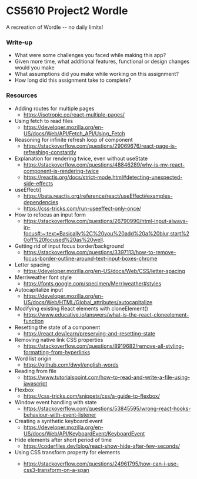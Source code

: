 # CS5610 Project2 Wordle
A recreation of Wordle -- no daily limits!

### Write-up
- What were some challenges you faced while making this app?
- Given more time, what additional features, functional or design changes would you make
- What assumptions did you make while working on this assignment?
- How long did this assignment take to complete?

### Resources
- Adding routes for multiple pages
    - https://isotropic.co/react-multiple-pages/
- Using fetch to read files
    - https://developer.mozilla.org/en-US/docs/Web/API/Fetch_API/Using_Fetch
- Reasoning for infinite refresh loop of component
    - https://stackoverflow.com/questions/29069676/react-page-is-refreshing-constantly
- Explanation for rendering twice, even without useState
    - https://stackoverflow.com/questions/48846289/why-is-my-react-component-is-rendering-twice
    - https://reactjs.org/docs/strict-mode.html#detecting-unexpected-side-effects
- useEffect()
    - https://beta.reactjs.org/reference/react/useEffect#examples-dependencies
    - https://css-tricks.com/run-useeffect-only-once/
- How to refocus an input form
    - https://stackoverflow.com/questions/26790990/html-input-always-in-focus#:~:text=Basically%2C%20you%20add%20a%20blur,start%20off%20focused%20as%20well.
- Getting rid of input focus border/background
    - https://stackoverflow.com/questions/3397113/how-to-remove-focus-border-outline-around-text-input-boxes-chrome
- Letter spacing
    - https://developer.mozilla.org/en-US/docs/Web/CSS/letter-spacing
- Merriweather font style
    - https://fonts.google.com/specimen/Merriweather#styles
- Autocapitalize input
    - https://developer.mozilla.org/en-US/docs/Web/HTML/Global_attributes/autocapitalize
- Modifying existing React elements with cloneElement()
    - https://www.educative.io/answers/what-is-the-react-cloneelement-function
- Resetting the state of a component
    - https://react.dev/learn/preserving-and-resetting-state
- Removing native link CSS properties
    - https://stackoverflow.com/questions/8919682/remove-all-styling-formatting-from-hyperlinks
- Word list origin
    - https://github.com/dwyl/english-words
- Reading from file
    - https://www.tutorialspoint.com/how-to-read-and-write-a-file-using-javascript
- Flexbox
    - https://css-tricks.com/snippets/css/a-guide-to-flexbox/
- Window event handling with state
    - https://stackoverflow.com/questions/53845595/wrong-react-hooks-behaviour-with-event-listener
- Creating a synthetic keyboard event
    - https://developer.mozilla.org/en-US/docs/Web/API/KeyboardEvent/KeyboardEvent
- Hide elements after short period of time
    - https://coderfiles.dev/blog/react-show-hide-after-few-seconds/
- Using CSS transform property for <span> elements
    - https://stackoverflow.com/questions/24961795/how-can-i-use-css3-transform-on-a-span